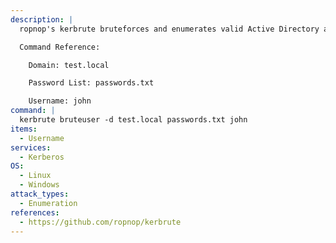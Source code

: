 ```yaml
---
description: |
  ropnop's kerbrute bruteforces and enumerates valid Active Directory accounts through Kerberos Pre-Authentication. The following command will bruteforce an account against a list of provided passwords given a username.

  Command Reference:

  	Domain: test.local

  	Password List: passwords.txt

  	Username: john
command: |
  kerbrute bruteuser -d test.local passwords.txt john
items:
  - Username
services:
  - Kerberos
OS:
  - Linux
  - Windows
attack_types:
  - Enumeration
references:
  - https://github.com/ropnop/kerbrute
---
```

